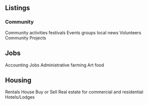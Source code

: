 ## Listings

### Community
Community activities
festivals
Events
groups
local news
Volunteers
Community Projects 

##  Jobs
Accounting Jobs
Administrative
farming
Art
food

## Housing
Rentals
House Buy or Sell
Real estate for commercial and residential
Hotels/Lodges